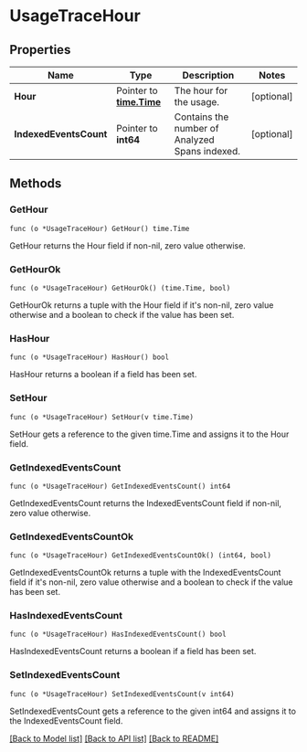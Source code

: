 # UsageTraceHour

## Properties

Name | Type | Description | Notes
------------ | ------------- | ------------- | -------------
**Hour** | Pointer to [**time.Time**](time.Time.md) | The hour for the usage. | [optional] 
**IndexedEventsCount** | Pointer to **int64** | Contains the number of Analyzed Spans indexed. | [optional] 

## Methods

### GetHour

`func (o *UsageTraceHour) GetHour() time.Time`

GetHour returns the Hour field if non-nil, zero value otherwise.

### GetHourOk

`func (o *UsageTraceHour) GetHourOk() (time.Time, bool)`

GetHourOk returns a tuple with the Hour field if it's non-nil, zero value otherwise
and a boolean to check if the value has been set.

### HasHour

`func (o *UsageTraceHour) HasHour() bool`

HasHour returns a boolean if a field has been set.

### SetHour

`func (o *UsageTraceHour) SetHour(v time.Time)`

SetHour gets a reference to the given time.Time and assigns it to the Hour field.

### GetIndexedEventsCount

`func (o *UsageTraceHour) GetIndexedEventsCount() int64`

GetIndexedEventsCount returns the IndexedEventsCount field if non-nil, zero value otherwise.

### GetIndexedEventsCountOk

`func (o *UsageTraceHour) GetIndexedEventsCountOk() (int64, bool)`

GetIndexedEventsCountOk returns a tuple with the IndexedEventsCount field if it's non-nil, zero value otherwise
and a boolean to check if the value has been set.

### HasIndexedEventsCount

`func (o *UsageTraceHour) HasIndexedEventsCount() bool`

HasIndexedEventsCount returns a boolean if a field has been set.

### SetIndexedEventsCount

`func (o *UsageTraceHour) SetIndexedEventsCount(v int64)`

SetIndexedEventsCount gets a reference to the given int64 and assigns it to the IndexedEventsCount field.


[[Back to Model list]](../README.md#documentation-for-models) [[Back to API list]](../README.md#documentation-for-api-endpoints) [[Back to README]](../README.md)


